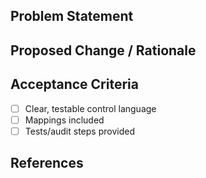 ## Problem Statement

## Proposed Change / Rationale

## Acceptance Criteria
- [ ] Clear, testable control language
- [ ] Mappings included
- [ ] Tests/audit steps provided

## References
